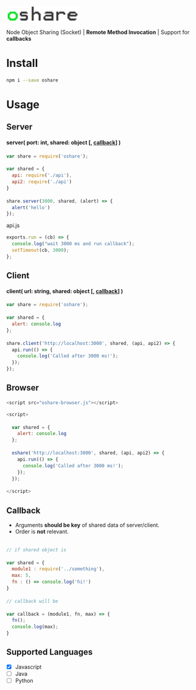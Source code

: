 ![](https://github.com/fcannizzaro/oshare/blob/master/logo.png?raw=true)

Node Object Sharing (Socket) | **Remote Method Invocation** | Support for **callbacks**

# Install

```sh
npm i --save oshare
```

# Usage

## Server

#### server( port: int, shared: object \[, [callback](#callback)\] )

```javascript
var share = require('oshare');

var shared = {
  api: require('./api'),
  api2: require('./api')
}

share.server(3000, shared, (alert) => {
  alert('hello')
});
```

api.js
```javascript
exports.run = (cb) => {
  console.log("wait 3000 ms and run callback");
  setTimeout(cb, 3000);
};
```

## Client

#### client( url: string, shared: object \[, [callback](#callback)\] )

```javascript
var share = require('oshare');

var shared = {
  alert: console.log
};

share.client('http://localhost:3000', shared, (api, api2) => {
  api.run(() => {
    console.log('Called after 3000 ms!');
  });
});
```

## Browser

```javascript
<script src="oshare-browser.js"></script>
```

```javascript
<script>

  var shared = {
    alert: console.log
  };

  oshare('http://localhost:3000', shared, (api, api2) => {
    api.run(() => {
      console.log('Called after 3000 ms!');
    });
  });
  
</script>
```

## Callback

- Arguments **should be key** of shared data of server/client.
- Order is **not** relevant.

```javascript

// if shared object is

var shared = {
  module1 : require('../something'),
  max: 5,
  fn : () => console.log('hi!')
}

// callback will be

var callback = (module1, fn, max) => {
  fn();
  console.log(max);
}
```

## Supported Languages
- [x] Javascript
- [ ] Java
- [ ] Python

